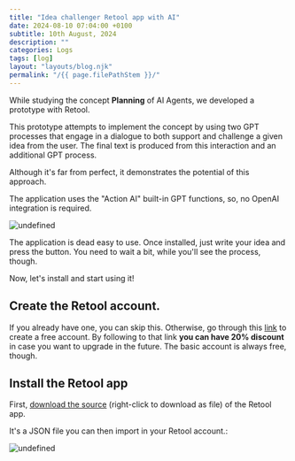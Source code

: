 ```yaml
---
title: "Idea challenger Retool app with AI"
date: 2024-08-10 07:04:00 +0100
subtitle: 10th August, 2024
description: ""
categories: Logs
tags: [log]
layout: "layouts/blog.njk"
permalink: "/{{ page.filePathStem }}/"
---
```




While studying the concept **Planning** of AI Agents, we developed a prototype with Retool.

This prototype attempts to implement the concept by using two GPT processes that engage in a dialogue to both support and challenge a given idea from the user. The final text is produced from this interaction and an additional GPT process.

Although it's far from perfect, it demonstrates the potential of this approach. 

The application uses the "Action AI" built-in GPT functions, so, no OpenAI integration is required.

![undefined](https://cdn.cmsfly.com/64e6fad6d38a6d002002f842/a.2024-04-05-16_29_43-qF3Y8u.gif)

The application is dead easy to use. Once installed, just write your idea and press the button. You need to wait a bit, while you'll see the process, though.

Now, let's install and start using it!

## Create the Retool account.

If you already have one, you can skip this. Otherwise, go through this [link](https://get.retool.com/c2blfe7c4kts) to create a free account. By following to that link **you can have 20% discount** in case you want to upgrade in the future. The basic account is always free, though.

## Install the Retool app

First, [download the source](https://eloquentops.github.io/retool-apps/IdeaChallenger.json) (right-click to download as file) of the Retool app.

It's a JSON file you can then import in your Retool account.:

![undefined](https://cdn.cmsfly.com/64e6fad6d38a6d002002f842/aaa-LfMt0X.png)